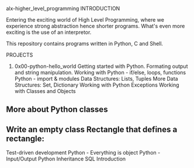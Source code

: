 alx-higher_level_programming
INTRODUCTION

Entering the exciting world of High Level Programming, where we experience strong abstraction hence shorter programs. What's even more exciting is the use of an interpretor.

This repository contains programs written in Python, C and Shell.

PROJECTS

1. 0x00-python-hello_world
Getting started with Python. Formating output and string manipulation.
Working with Python - if/else, loops, functions
Python - import & modules
Data Structures: Lists, Tuples
More Data Structures: Set, Dictionary
Working with Python Exceptions
Working with Classes and Objects
## More about Python classes
## Write an empty class Rectangle that defines a rectangle:
Test-driven development
Python - Everything is object
Python - Input/Output
Python Inheritance
SQL Introduction
